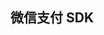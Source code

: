 <!--
 * @Author: jiangwenjun
 * @Email: jiangwenjun@tuzhanai.com
 * @Date: 2020-09-23 10:48:47
 * @LastEditTime: 2020-09-23 18:08:11
 * @LastEditors: Please set LastEditors
 * @FilePath: \utils-lib\wxpay\README.md
 * @Description:
-->

## 微信支付 SDK
